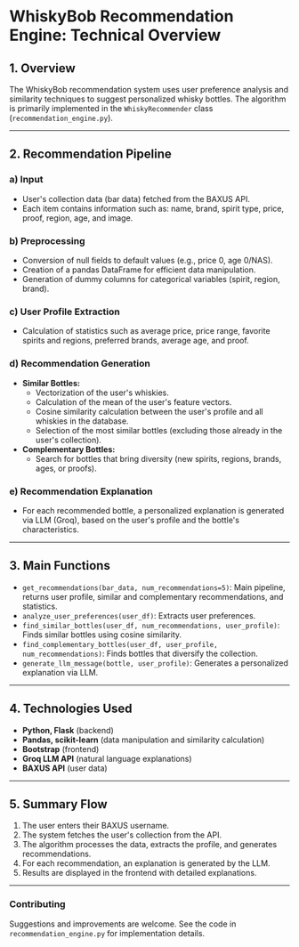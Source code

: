 # WhiskyBob Recommendation Engine: Technical Overview

## 1. Overview
The WhiskyBob recommendation system uses user preference analysis and similarity techniques to suggest personalized whisky bottles. The algorithm is primarily implemented in the `WhiskyRecommender` class (`recommendation_engine.py`).

---

## 2. Recommendation Pipeline

### a) **Input**
- User's collection data (bar data) fetched from the BAXUS API.
- Each item contains information such as: name, brand, spirit type, price, proof, region, age, and image.

### b) **Preprocessing**
- Conversion of null fields to default values (e.g., price 0, age 0/NAS).
- Creation of a pandas DataFrame for efficient data manipulation.
- Generation of dummy columns for categorical variables (spirit, region, brand).

### c) **User Profile Extraction**
- Calculation of statistics such as average price, price range, favorite spirits and regions, preferred brands, average age, and proof.

### d) **Recommendation Generation**
- **Similar Bottles:**  
  - Vectorization of the user's whiskies.
  - Calculation of the mean of the user's feature vectors.
  - Cosine similarity calculation between the user's profile and all whiskies in the database.
  - Selection of the most similar bottles (excluding those already in the user's collection).
- **Complementary Bottles:**  
  - Search for bottles that bring diversity (new spirits, regions, brands, ages, or proofs).

### e) **Recommendation Explanation**
- For each recommended bottle, a personalized explanation is generated via LLM (Groq), based on the user's profile and the bottle's characteristics.

---

## 3. Main Functions

- `get_recommendations(bar_data, num_recommendations=5)`: Main pipeline, returns user profile, similar and complementary recommendations, and statistics.
- `analyze_user_preferences(user_df)`: Extracts user preferences.
- `find_similar_bottles(user_df, num_recommendations, user_profile)`: Finds similar bottles using cosine similarity.
- `find_complementary_bottles(user_df, user_profile, num_recommendations)`: Finds bottles that diversify the collection.
- `generate_llm_message(bottle, user_profile)`: Generates a personalized explanation via LLM.

---

## 4. Technologies Used

- **Python, Flask** (backend)
- **Pandas, scikit-learn** (data manipulation and similarity calculation)
- **Bootstrap** (frontend)
- **Groq LLM API** (natural language explanations)
- **BAXUS API** (user data)

---

## 5. Summary Flow

1. The user enters their BAXUS username.
2. The system fetches the user's collection from the API.
3. The algorithm processes the data, extracts the profile, and generates recommendations.
4. For each recommendation, an explanation is generated by the LLM.
5. Results are displayed in the frontend with detailed explanations.

---

### Contributing
Suggestions and improvements are welcome. See the code in `recommendation_engine.py` for implementation details.
